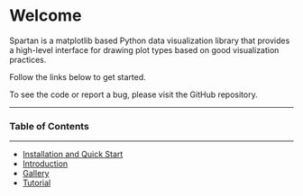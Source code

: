 
# Welcome

Spartan is a matplotlib based Python data visualization library that provides a high-level interface for drawing plot types based on good visualization practices.

Follow the links below to get started.

To see the code or report a bug, please visit the GitHub repository.


____
### Table of Contents
___

* [Installation and Quick Start](installation-quick-start.md)
* [Introduction](introduction.md)
* [Gallery](gallery.md)
* [Tutorial](tutorial.md)
